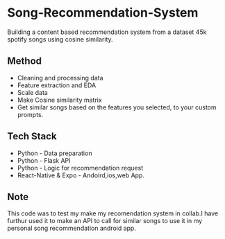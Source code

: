 # Song-Recommendation-System
Building a content based recommendation system from a dataset 45k spotify songs using cosine similarity.

## Method
* Cleaning and processing data
* Feature extraction and EDA
* Scale data 
* Make Cosine similarity matrix
* Get similar songs based on the features you selected, to your custom prompts.

## Tech Stack
* Python - Data preparation
* Python - Flask API
* Python - Logic for recommendation request
* React-Native & Expo - Andoird,ios,web App.

## Note
This code was to test my make my recomendation system in collab.I have furthur used it to make an API to call for similar songs to use it in my personal song recommendation android app.
